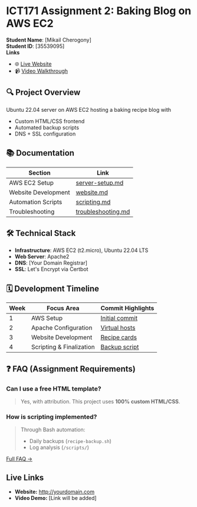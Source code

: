 
# ICT171 Assignment 2: Baking Blog on AWS EC2
**Student Name**: [Mikail Cherogony]  
**Student ID**: [35539095]  
**Links**
- 🌐 [Live Website](http://yourdomain.com)  
- 📹 [Video Walkthrough](https://youtu.be/example)  

## 🔍 Project Overview
Ubuntu 22.04 server on AWS EC2 hosting a baking recipe blog with
- Custom HTML/CSS frontend
- Automated backup scripts
- DNS + SSL configuration

## 📚 Documentation
| Section                          | Link                          |
|----------------------------------|-------------------------------|
| AWS EC2 Setup                    | [server-setup.md](docs/server-setup.md) |
| Website Development              | [website.md](docs/website.md) |
| Automation Scripts               | [scripting.md](docs/scripting.md) |
| Troubleshooting                  | [troubleshooting.md](docs/troubleshooting.md) |

## 🛠️ Technical Stack
- **Infrastructure**: AWS EC2 (t2.micro), Ubuntu 22.04 LTS
- **Web Server**: Apache2
- **DNS**: [Your Domain Registrar]
- **SSL**: Let's Encrypt via Certbot

## 🗓️ Development Timeline
| Week | Focus Area               | Commit Highlights |
|------|--------------------------|-------------------|
| 1    | AWS Setup                | [Initial commit](link) |
| 2    | Apache Configuration     | [Virtual hosts](link) |
| 3    | Website Development      | [Recipe cards](link) |
| 4    | Scripting & Finalization | [Backup script](link) |

## ❓ FAQ (Assignment Requirements)
### Can I use a free HTML template?
> Yes, with attribution. This project uses **100% custom HTML/CSS**.

### How is scripting implemented?
> Through Bash automation:  
> - Daily backups (`recipe-backup.sh`)  
> - Log analysis (`/scripts/`)  

[Full FAQ →](docs/faq.md)
## Live Links
- **Website:** http://yourdomain.com
- **Video Demo:** [Link will be added]
